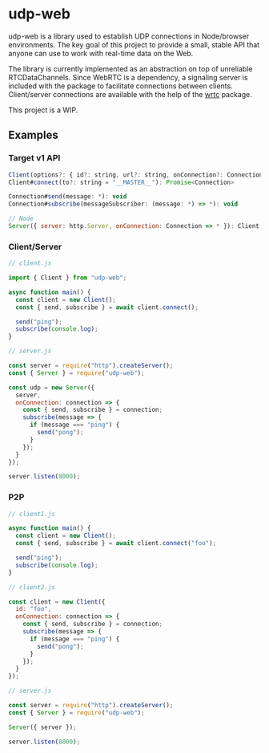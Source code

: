 # udp-web

udp-web is a library used to establish UDP connections in Node/browser environments. The key goal of this project to provide a small, stable API that anyone can use to work with real-time data on the Web.

The library is currently implemented as an abstraction on top of unreliable RTCDataChannels. Since WebRTC is a dependency, a signaling server is included with the package to facilitate connections between clients. Client/server connections are available with the help of the [wrtc](https://www.npmjs.com/package/wrtc) package.

This project is a WIP.

## Examples

### Target v1 API
```js
Client(options?: { id?: string, url?: string, onConnection?: Connection => * }): Client
Client#connect(to?: string = "__MASTER__"): Promise<Connection>

Connection#send(message: *): void
Connection#subscribe(messageSubscriber: (message: *) => *): void

// Node
Server({ server: http.Server, onConnection: Connection => * }): Client
```

### Client/Server

```js
// client.js

import { Client } from "udp-web";

async function main() {
  const client = new Client();
  const { send, subscribe } = await client.connect();

  send("ping");
  subscribe(console.log);
}
```

```js
// server.js

const server = require("http").createServer();
const { Server } = require("udp-web");

const udp = new Server({
  server,
  onConnection: connection => {
    const { send, subscribe } = connection;
    subscribe(message => {
      if (message === "ping") {
        send("pong");
      }
    });
  }
});

server.listen(8000);
```

### P2P

```js
// client1.js

async function main() {
  const client = new Client();
  const { send, subscribe } = await client.connect("foo");

  send("ping");
  subscribe(console.log);
}
```

```js
// client2.js

const client = new Client({
  id: "foo",
  onConnection: connection => {
    const { send, subscribe } = connection;
    subscribe(message => {
      if (message === "ping") {
        send("pong");
      }
    });
  }
});
```

```js
// server.js

const server = require("http").createServer();
const { Server } = require("udp-web");

Server({ server });

server.listen(8000);
```
